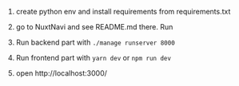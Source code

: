 1. create python env and install requirements from requirements.txt

2. go to NuxtNavi and see README.md there. Run

3. Run backend part with `./manage runserver 8000`

4. Run frontend part with `yarn dev` or `npm run dev`

5. open http://localhost:3000/